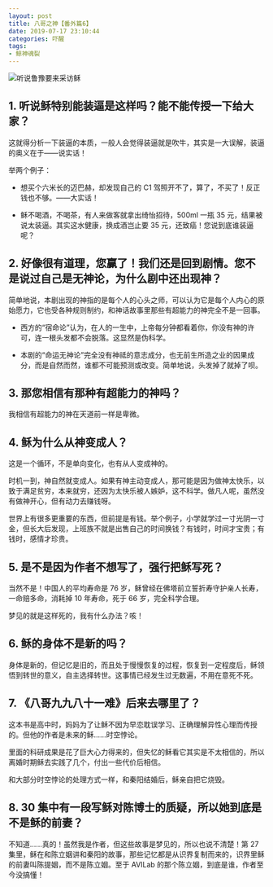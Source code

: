 ```yaml
---
layout: post
title: 八哥之神【番外篇6】
date: 2019-07-17 23:10:44
categories: 吓醒
tags:
- 鲸神魂裂
---
```

![听说鲁豫要来采访稣](/images/2019/20190207-luyu.jpg)

## 1. 听说稣特别能装逼是这样吗？能不能传授一下给大家？

这就得分析一下装逼的本质，一般人会觉得装逼就是吹牛，其实是一大误解，装逼的奥义在于——说实话！

举两个例子：

- 想买个六米长的迈巴赫，却发现自己的 C1 驾照开不了，算了，不买了！反正钱也不够。——大实话！

- 稣不喝酒，不喝茶，有人来做客就拿出绮怡招待，500ml 一瓶 35 元，结果被说太装逼。其实这水健康，换成酒岂止要 35 元，还致癌！您说到底谁装逼呢？

## 2. 好像很有道理，您赢了！我们还是回到剧情。您不是说过自己是无神论，为什么剧中还出现神？

简单地说，本剧出现的神指的是每个人的心头之师，可以认为它是每个人内心的原始愿力，它也受各种规则制约，和神话故事里那些有超能力的神完全不是一回事。

- 西方的“宿命论”认为，在人的一生中，上帝每分钟都看着你，你没有神的许可，连一根头发都不会脱落。这显然是伪科学。

- 本剧的“命运无神论”完全没有神祗的意志成分，也无前生所造之业的因果成分，而是自然而然，谁都不可能预测或改变。简单地说，头发掉了就掉了呗。

## 3. 那您相信有那种有超能力的神吗？

我相信有超能力的神在天道前一样是卑微。

## 4. 稣为什么从神变成人？

这是一个循环，不是单向变化，也有从人变成神的。

时机一到，神自然就变成人。如果有神主动变成人，那可能是因为做神太快乐，以致于满足贫穷，本来就穷，还因为太快乐被人嫉妒，这不科学。做凡人呢，虽然没有做神开心，但有动力去赚钱呀。

世界上有很多更重要的东西，但前提是有钱。举个例子，小学就学过一寸光阴一寸金，但长大后发现，上班族不就是出售自己的时间换钱？有钱时，时间才宝贵；有钱时，感情才珍贵。

## 5. 是不是因为作者不想写了，强行把稣写死？

当然不是！中国人的平均寿命是 76 岁，稣曾经在佛塔前立誓折寿守护亲人长寿，一命赔多命，消耗掉 10 年寿命，死于 66 岁，完全科学合理。

梦见的就是这样死的，我有什么办法？咳！

## 6. 稣的身体不是新的吗？

身体是新的，但记忆是旧的，而且处于慢慢恢复的过程，恢复到一定程度后，稣领悟到转世的意义，自主选择转世。这事情已经发生过无数遍，不用在意死不死。

## 7. 《八哥九九八十一难》后来去哪里了？

这本书是高中时，妈妈为了让稣不因为早恋耽误学习、正确理解异性心理而传授的。但他的作者是未来的稣……时空悖论。

里面的科研成果是花了巨大心力得来的，但失忆的稣看它其实是不太相信的，所以离婚时期稣去实践了几个，付出一些代价后相信。

和大部分时空悖论的处理方式一样，和秦阳结婚后，稣亲自把它烧毁。

## 8. 30 集中有一段写稣对陈博士的质疑，所以她到底是不是稣的前妻？

不知道……真的！虽然我是作者，但这些故事是梦见的，所以也说不清楚！第 27 集里，稣在和陈立姻讲和秦阳的故事，那些记忆都是从识界复制而来的，识界里稣的前妻叫陈提姻，而不是陈立姻。至于 AVILab 的那个陈立姻，到底是谁，作者至今没搞懂！
